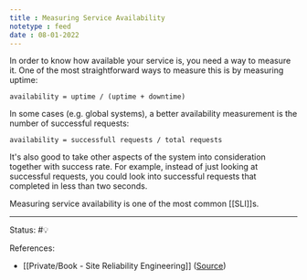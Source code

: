 ```yaml
---
title : Measuring Service Availability
notetype : feed
date : 08-01-2022
---
```


In order to know how available your service is, you need a way to measure it. One of the most straightforward ways to measure this is by measuring uptime:

```
availability = uptime / (uptime + downtime)
```

In some cases (e.g. global systems), a better availability measurement is the number of successful requests:

```
availability = successfull requests / total requests
```

It's also good to take other aspects of the system into consideration together with success rate. For example, instead of just looking at successful requests, you could look into successful requests that completed in less than two seconds. 

Measuring service availability is one of the most common [[SLI]]s.


-----

Status: #💡 

References:
- [[Private/Book - Site Reliability Engineering]] ([Source](https://sre.google/sre-book/table-of-contents/))
